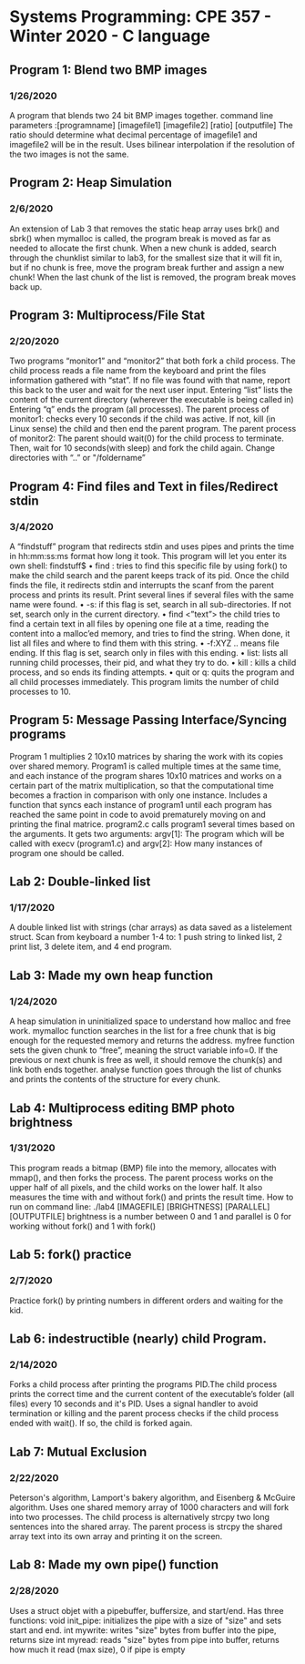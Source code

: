 # Systems Programming: CPE 357 - Winter 2020 - C language

## Program 1: Blend two BMP images
### 1/26/2020
A program that blends two 24 bit BMP images together. 
command line parameters :[programname] [imagefile1] [imagefile2] [ratio] [outputfile]
The ratio should determine what decimal percentage of imagefile1 and imagefile2 will be in the result. 
Uses bilinear interpolation if the resolution of the two images is not the same. 

## Program 2: Heap Simulation
### 2/6/2020
An extension of Lab 3 that removes the static heap array uses brk() and sbrk()
when mymalloc is called, the program break is moved as far as needed to allocate the first chunk. 
When a new chunk is added, search through the chunklist similar to lab3, for the smallest size that it will fit in, but if no chunk is free, move the program break further and assign a new chunk!
When the last chunk of the list is removed, the program break moves back up. 

## Program 3: Multiprocess/File Stat
### 2/20/2020
Two programs “monitor1” and “monitor2” that both fork a child process. 
The child process reads a file name from the keyboard and print the files information gathered with “stat”. If no file was found with that name, report this back to the user and wait for the next user input. Entering “list” lists the content of the current directory (wherever the executable is being called in) Entering “q” ends the program (all processes).
The parent process of monitor1: checks every 10 seconds if the child was active. If not, kill (in Linux sense) the child and then end the parent program. 
The parent process of monitor2: The parent should wait(0) for the child process to terminate. Then, wait for 10 seconds(with sleep) and fork the child again. 
Change directories with “..” or "/foldername”

## Program 4: Find files and Text in files/Redirect stdin
### 3/4/2020
A “findstuff” program that redirects stdin and uses pipes and prints the time in hh:mm:ss:ms format how long it took.
This program will let you enter its own shell: findstuff$
• find <filename>: tries to find this specific file by using fork() to make the child search and the parent keeps track of its pid. Once the child finds the file, it redirects stdin and interrupts the scanf from the parent process and prints its result. Print several lines if several files with the same name were found. 
• -s: if this flag is set, search in all sub-directories. If not set, search only in the current directory. 
• find <”text”> the child tries to find a certain text in all files by opening one file at a time, reading the content into a malloc’ed memory, and tries to find the string. When done, it list all files and where to find them with this string.
• -f:XYZ .. means file ending. If this flag is set, search only in files with this ending.
• list: lists all running child processes, their pid, and what they try to do.
• kill <num>: kills a child process, and so ends its finding attempts. 
• quit or q: quits the program and all child processes immediately.
This program limits the number of child processes to 10. 

## Program 5: Message Passing Interface/Syncing programs
Program 1 multiplies 2 10x10 matrices by sharing the work with its copies over shared memory. 
Program1 is called multiple times at the same time, and each instance of the program shares 10x10 matrices and works on a certain part of the matrix multiplication, so that the computational time becomes a fraction in comparison with only one instance. Includes a function that syncs each instance of program1 until each program has reached the same point in code to avoid prematurely moving on and printing the final matrice. 
program2.c calls program1 several times based on the arguments. It gets two arguments: argv[1]: The program which will be called with execv (program1.c) and argv[2]: How many instances of program one should be called. 


## Lab 2: Double-linked list
### 1/17/2020
A double linked list with strings (char arrays) as data saved as a listelement struct. 
Scan from keyboard a number 1-4 to: 1 push string to linked list, 2 print list, 3 delete item, and 4 end program.


## Lab 3: Made my own heap function
### 1/24/2020
A heap simulation in uninitialized space to understand how malloc and free work.
mymalloc function searches in the list for a free chunk that is big enough for the requested memory and returns the address.
myfree function sets the given chunk to “free”, meaning the struct variable info=0. If the previous or next chunk is free as well, it should remove the chunk(s) and link both ends together.
analyse function goes through the list of chunks and prints the contents of the structure for every chunk.

## Lab 4: Multiprocess editing BMP photo brightness
### 1/31/2020
This program reads a bitmap (BMP) file into the memory, allocates with mmap(), and then forks the process. The parent process works on the upper half of all pixels, and the child works on the lower half. It also measures the time with and without fork() and prints the result time.
How to run on command line: ./lab4 [IMAGEFILE] [BRIGHTNESS] [PARALLEL][OUTPUTFILE]
brightness is a number between 0 and 1 and parallel is 0 for working without fork() and 1 with fork()

## Lab 5: fork() practice
### 2/7/2020
Practice fork() by printing numbers in different orders and waiting for the kid. 

## Lab 6: indestructible (nearly) child Program. 
### 2/14/2020
Forks a child process after printing the programs PID.The child process prints the correct time and the current content of the executable’s folder (all files) every 10 seconds and it's PID. Uses a signal handler to avoid termination or killing and the parent process checks if the child process ended with wait(). If so, the child is forked again. 

## Lab 7: Mutual Exclusion
### 2/22/2020
Peterson's algorithm, Lamport's bakery algorithm, and Eisenberg & McGuire algorithm. 
Uses one shared memory array of 1000 characters and will fork into two processes. The child process is alternatively strcpy two long sentences into the shared array. The parent process is strcpy the shared array text into its own array and printing it on the screen.

## Lab 8: Made my own pipe() function
### 2/28/2020
Uses a struct objet with a pipebuffer, buffersize, and start/end. Has three functions:
void init_pipe: initializes the pipe with a size of "size" and sets start and end.
int mywrite: writes "size" bytes from buffer into the pipe, returns size
int myread: reads "size" bytes from pipe into buffer, returns how much it read (max size), 0 if pipe is empty

